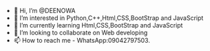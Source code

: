 - 👋 Hi, I’m @DEENOWA
- 👀 I’m interested in Python,C++,Html,CSS,BootStrap and JavaScript
- 🌱 I’m currently learning Html,CSS,BootStrap and JavaScript
- 💞️ I’m looking to collaborate on Web developing
- 📫 How to reach me - WhatsApp:09042797503.

<!---
DEENOWA/DEENOWA is a ✨ special ✨ repository because its `README.md` (this file) appears on your GitHub profile.
You can click the Preview link to take a look at your changes.
--->
